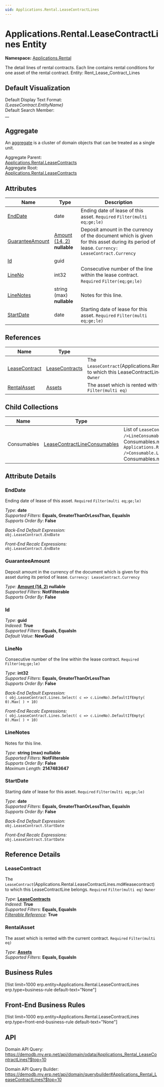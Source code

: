 ```yaml
---
uid: Applications.Rental.LeaseContractLines
---
```

# Applications.Rental.LeaseContractLines Entity

**Namespace:** [Applications.Rental](Applications.Rental.md)  

The detail lines of rental contracts. Each line contains rental conditions for one asset of the rental contract. Entity: Rent_Lease_Contract_Lines

## Default Visualization
Default Display Text Format:  
_{LeaseContract.EntityName}_  
Default Search Member:  
__  

## Aggregate
An [aggregate](https://docs.erp.net/tech/advanced/concepts/aggregates.html) is a cluster of domain objects that can be treated as a single unit.  

Aggregate Parent:  
[Applications.Rental.LeaseContracts](Applications.Rental.LeaseContracts.md)  
Aggregate Root:  
[Applications.Rental.LeaseContracts](Applications.Rental.LeaseContracts.md)  

## Attributes

| Name | Type | Description |
| ---- | ---- | --- |
| [EndDate](Applications.Rental.LeaseContractLines.md#enddate) | date | Ending date of lease of this asset. `Required` `Filter(multi eq;ge;le)` 
| [GuaranteeAmount](Applications.Rental.LeaseContractLines.md#guaranteeamount) | [Amount (14, 2)](../data-types.md#amount) __nullable__ | Deposit amount in the currency of the document which is given for this asset during its period of lease. `Currency: LeaseContract.Currency` 
| [Id](Applications.Rental.LeaseContractLines.md#id) | guid |  
| [LineNo](Applications.Rental.LeaseContractLines.md#lineno) | int32 | Consecutive number of the line within the lease contract. `Required` `Filter(eq;ge;le)` 
| [LineNotes](Applications.Rental.LeaseContractLines.md#linenotes) | string (max) __nullable__ | Notes for this line. 
| [StartDate](Applications.Rental.LeaseContractLines.md#startdate) | date | Starting date of lease for this asset. `Required` `Filter(multi eq;ge;le)` 

## References

| Name | Type | Description |
| ---- | ---- | --- |
| [LeaseContract](Applications.Rental.LeaseContractLines.md#leasecontract) | [LeaseContracts](Applications.Rental.LeaseContracts.md) | The `LeaseContract`(Applications.Rental.LeaseContractLines.md#leasecontract) to which this LeaseContractLine belongs. `Required` `Filter(multi eq)` `Owner` |
| [RentalAsset](Applications.Rental.LeaseContractLines.md#rentalasset) | [Assets](Applications.Rental.Assets.md) | The asset which is rented with the current contract. `Required` `Filter(multi eq)` |

## Child Collections

| Name | Type | Description |
| ---- | ---- | --- |
| Consumables | [LeaseContractLineConsumables](Applications.Rental.LeaseContractLineConsumables.md) | List of `LeaseContract<br />LineConsumable`(Applications.Rental.LeaseContractLine<br />Consumables.md) child objects, based on the `Applications.Rental.LeaseContractLine<br />Consumable.LeaseLine`(Applications.Rental.LeaseContractLine<br />Consumables.md#leaseline) back reference 


## Attribute Details

### EndDate

Ending date of lease of this asset. `Required` `Filter(multi eq;ge;le)`

_Type_: **date**  
_Supported Filters_: **Equals, GreaterThanOrLessThan, EqualsIn**  
_Supports Order By_: **False**  

_Back-End Default Expression:_  
`obj.LeaseContract.EndDate`

_Front-End Recalc Expressions:_  
`obj.LeaseContract.EndDate`
### GuaranteeAmount

Deposit amount in the currency of the document which is given for this asset during its period of lease. `Currency: LeaseContract.Currency`

_Type_: **[Amount (14, 2)](../data-types.md#amount) __nullable__**  
_Supported Filters_: **NotFilterable**  
_Supports Order By_: **False**  

### Id

_Type_: **guid**  
_Indexed_: **True**  
_Supported Filters_: **Equals, EqualsIn**  
_Default Value_: **NewGuid**  

### LineNo

Consecutive number of the line within the lease contract. `Required` `Filter(eq;ge;le)`

_Type_: **int32**  
_Supported Filters_: **Equals, GreaterThanOrLessThan**  
_Supports Order By_: **False**  

_Back-End Default Expression:_  
`( obj.LeaseContract.Lines.Select( c => c.LineNo).DefaultIfEmpty( 0).Max( ) + 10)`

_Front-End Recalc Expressions:_  
`( obj.LeaseContract.Lines.Select( c => c.LineNo).DefaultIfEmpty( 0).Max( ) + 10)`
### LineNotes

Notes for this line.

_Type_: **string (max) __nullable__**  
_Supported Filters_: **NotFilterable**  
_Supports Order By_: **False**  
_Maximum Length_: **2147483647**  

### StartDate

Starting date of lease for this asset. `Required` `Filter(multi eq;ge;le)`

_Type_: **date**  
_Supported Filters_: **Equals, GreaterThanOrLessThan, EqualsIn**  
_Supports Order By_: **False**  

_Back-End Default Expression:_  
`obj.LeaseContract.StartDate`

_Front-End Recalc Expressions:_  
`obj.LeaseContract.StartDate`

## Reference Details

### LeaseContract

The `LeaseContract`(Applications.Rental.LeaseContractLines.md#leasecontract) to which this LeaseContractLine belongs. `Required` `Filter(multi eq)` `Owner`

_Type_: **[LeaseContracts](Applications.Rental.LeaseContracts.md)**  
_Indexed_: **True**  
_Supported Filters_: **Equals, EqualsIn**  
_[Filterable Reference](https://docs.erp.net/dev/domain-api/filterable-references.html)_: **True**  

### RentalAsset

The asset which is rented with the current contract. `Required` `Filter(multi eq)`

_Type_: **[Assets](Applications.Rental.Assets.md)**  
_Supported Filters_: **Equals, EqualsIn**  



## Business Rules

[!list limit=1000 erp.entity=Applications.Rental.LeaseContractLines erp.type=business-rule default-text="None"]

## Front-End Business Rules

[!list limit=1000 erp.entity=Applications.Rental.LeaseContractLines erp.type=front-end-business-rule default-text="None"]

## API

Domain API Query:
<https://demodb.my.erp.net/api/domain/odata/Applications_Rental_LeaseContractLines?$top=10>

Domain API Query Builder:
<https://demodb.my.erp.net/api/domain/querybuilder#Applications_Rental_LeaseContractLines?$top=10>

